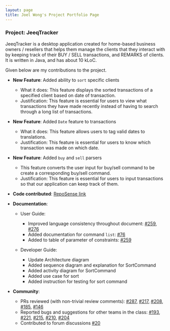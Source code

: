 ```yaml
---
layout: page
title: Joel Wong's Project Portfolio Page
---
```


### Project: JeeqTracker

JeeqTracker is a desktop application created for home-based business owners / resellers that helps them manage the clients that they interact with by keeping track of their BUY / SELL transactions, and REMARKS of clients. It is written in Java, and has about 10 kLoC.

Given below are my contributions to the project.

* **New Feature**: Added ability to `sort` specific clients
    * What it does: This feature displays the sorted transactions of a specified client based on date of transaction.
    * Justification: This feature is essential for users to view what transactions they have made recently instead of having to search through a long list of transactions.

* **New Feature**: Added `Date` feature to transactions
    * What it does: This feature allows users to tag valid dates to translations.
    * Justification: This feature is essential for users to know which transaction was made on which date.

* **New Feature**: Added `buy` and `sell` parsers
    * This feature converts the user input for buy/sell command to be create a corresponding buy/sell command.
    * Justification: This feature is essential for users to input transactions so that our application can keep track of them.

* **Code contributed**: [RepoSense link](https://nus-cs2103-ay2223s1.github.io/tp-dashboard/?search=Joel&sort=groupTitle&sortWithin=title&timeframe=commit&mergegroup=&groupSelect=groupByRepos&breakdown=true&checkedFileTypes=docs~functional-code~test-code~other&since=2022-09-16)

* **Documentation**:
    * User Guide:
        * Improved language consistency throughout document: [#259](https://github.com/AY2223S1-CS2103T-T09-1/tp/pull/259), [#276](https://github.com/AY2223S1-CS2103T-T09-1/tp/pull/276)
        * Added documentation for command `list`: [#76](https://github.com/AY2223S1-CS2103T-T09-1/tp/pull76)
        * Added to table of parameter of constraints: [#259](https://github.com/AY2223S1-CS2103T-T09-1/tp/pull/259)

    * Developer Guide:
        * Update Architecture diagram
        * Added sequence diagram and explanation for SortCommand
        * Added activity diagram for SortCommand
        * Added use case for sort
        * Added instruction for testing for sort command

* **Community**:
    * PRs reviewed (with non-trivial review comments): [#287](https://github.com/AY2223S1-CS2103T-T09-1/tp/pull/287), [#217](https://github.com/AY2223S1-CS2103T-T09-1/tp/pull/217), [#208](https://github.com/AY2223S1-CS2103T-T09-1/tp/pull/208), [#185](https://github.com/AY2223S1-CS2103T-T09-1/tp/pull/185), [#146](https://github.com/AY2223S1-CS2103T-T09-1/tp/pull/146)
    * Reported bugs and suggestions for other teams in the class: [#193](https://github.com/AY2223S1-CS2103T-T13-4/tp/issues/193), [#221](https://github.com/AY2223S1-CS2103T-T13-4/tp/issues/221), [#215](https://github.com/AY2223S1-CS2103T-T13-4/tp/issues/215), [#210](https://github.com/AY2223S1-CS2103T-T13-4/tp/issues/210), [#204](https://github.com/AY2223S1-CS2103T-T13-4/tp/issues/204)
    * Contributed to forum discussions [#20](https://github.com/nus-cs2103-AY2223S1/forum/issues/20)


